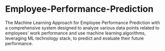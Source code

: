 # Employee-Performance-Prediction
The Machine Learning Approach for Employee Performance Prediction with a comprehensive system designed to analyze various data points related to employees' work performance and use machine learning algorithms, leveraging ML technology stack, to predict and evaluate their future performance.
